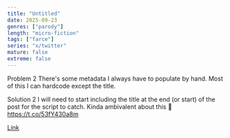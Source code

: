 ```yaml
---
title: "Untitled"
date: 2025-09-23
genres: ["parody"]
length: "micro-fiction"
tags: ["farce"]
series: "x/twitter"
mature: false
extreme: false
---
```


Problem 2
There's some metadata I always have to populate by hand. Most of this I can hardcode except the title.

Solution 2
I will need to start including the title at the end (or start) of the post for the script to catch. Kinda ambivalent about this 🤔 https://t.co/53fY430a8m

[Link](https://x.com/i/web/status/1970346971555913799)
